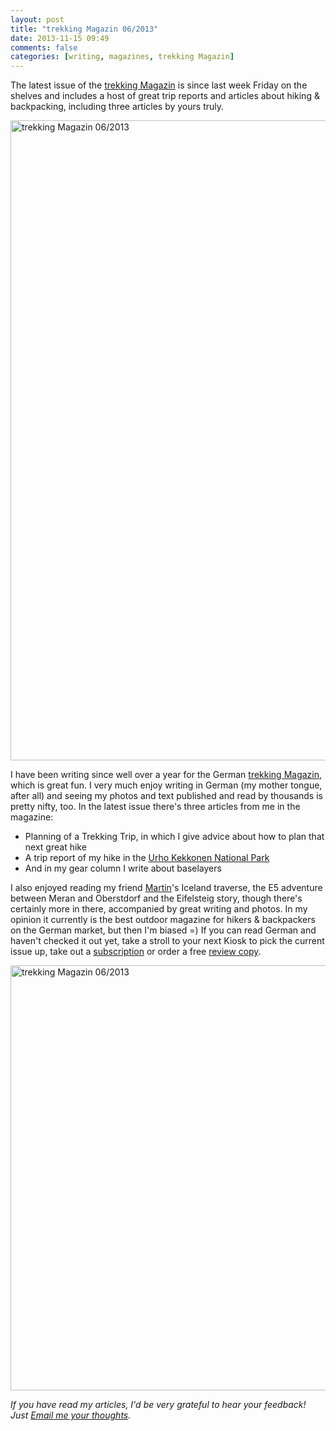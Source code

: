 ```yaml
---
layout: post
title: "trekking Magazin 06/2013"
date: 2013-11-15 09:49
comments: false
categories: [writing, magazines, trekking Magazin]
---
```


The latest issue of the [trekking Magazin](http://www.trekkingmagazin.com/) is since last week Friday on the shelves and includes a host of great trip reports and articles about hiking & backpacking, including three articles by yours truly.

<a href="http://www.flickr.com/photos/hendrikmorkel/10866493443/" title="trekking Magazin 06/2013 by HendrikMorkel, on Flickr"><img src="http://farm3.staticflickr.com/2887/10866493443_5c93e5a022_b.jpg" width="807" height="1024" alt="trekking Magazin 06/2013"></a>

<!-- more -->

I have been writing since well over a year for the German [trekking Magazin](http://www.trekkingmagazin.com/), which is great fun. I very much enjoy writing in German (my mother tongue, after all) and seeing my photos and text published and read by thousands is pretty nifty, too. In the latest issue there's three articles from me in the magazine:

- Planning of a Trekking Trip, in which I give advice about how to plan that next great hike
- A trip report of my hike in the [Urho Kekkonen National Park](http://hikinginfinland.com/2013/09/urho-kekkonen-national-park.html)
- And in my gear column I write about baselayers

I also enjoyed reading my friend [Martin](http://www.martin-huelle.de/)'s Iceland traverse, the E5 adventure between Meran and Oberstdorf and the Eifelsteig story, though there's certainly more in there, accompanied by great writing and photos. In my opinion it currently is the best outdoor magazine for hikers & backpackers on the German market, but then I'm biased =) If you can read German and haven't checked it out yet, take a stroll to your next Kiosk to pick the current issue up, take out a [subscription](http://www.trekkingmagazin.com/abonnement) or order a free [review copy](http://www.trekkingmagazin.com/magazin/probeexemplar). 

<a href="http://www.flickr.com/photos/hendrikmorkel/10866190446/" title="trekking Magazin 06/2013 by HendrikMorkel, on Flickr"><img src="http://farm4.staticflickr.com/3745/10866190446_326ed6df75_b.jpg" width="1024" height="680" alt="trekking Magazin 06/2013"></a>

*If you have read my articles, I'd be very grateful to hear your feedback! Just [Email me your thoughts](mailto:hendrik@hikinginfinland.com).*
